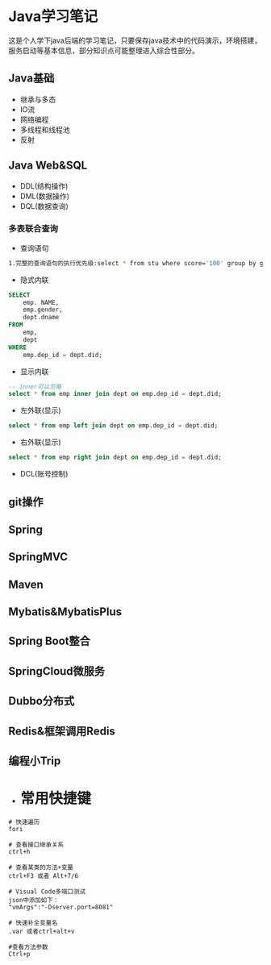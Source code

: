 # Java学习笔记

这是个人学下java后端的学习笔记，只要保存java技术中的代码演示，环境搭建，服务启动等基本信息，部分知识点可能整理进入综合性部分。


## Java基础

- 继承与多态
- IO流
- 网络编程
- 多线程和线程池
- 反射

## Java Web&SQL

- DDL(结构操作)
- DML(数据操作)
- DQL(数据查询)

### 多表联合查询

- 查询语句
```bash
1.完整的查询语句的执行优先级:select * from stu where score='100' group by gender having count(*)  > 2 order by score desc limit 0,3;
```
- 隐式内联

```sql
SELECT
    emp. NAME,
    emp.gender,
    dept.dname
FROM
    emp,
    dept
WHERE
    emp.dep_id = dept.did;
```

- 显示内联

```sql
-- inner可以忽略
select * from emp inner join dept on emp.dep_id = dept.did;
```

- 左外联(显示)

```sql
select * from emp left join dept on emp.dep_id = dept.did;
```

- 右外联(显示)

```sql
select * from emp right join dept on emp.dep_id = dept.did;
```

- DCL(账号控制)


## git操作

## Spring

## SpringMVC

## Maven

## Mybatis&MybatisPlus

## Spring Boot整合

## SpringCloud微服务

## Dubbo分布式

## Redis&框架调用Redis

## 编程小Trip

- # 常用快捷键

```
# 快速遍历
fori

# 查看接口继承关系
ctrl+h

# 查看某类的方法+变量
ctrl+F3 或者 Alt+7/6

# Visual Code多端口测试
json中添加如下：
"vmArgs":"-Dserver.port=8081"

# 快速补全变量名
.var 或者ctrl+alt+v

#查看方法参数
Ctrl+p
```

